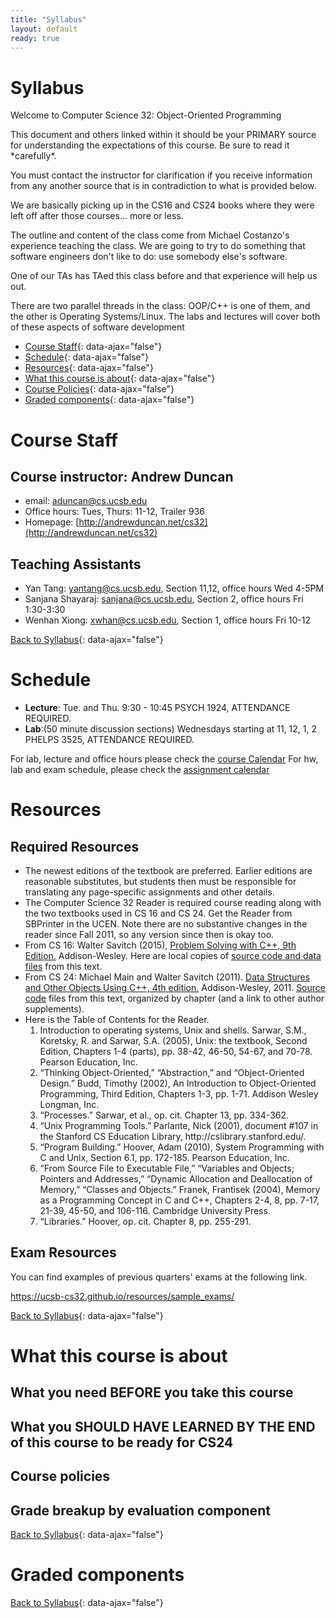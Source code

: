 ```yaml
---
title: "Syllabus"
layout: default
ready: true
---
```

<div style='display:none'>
https://ucsb-cs32-s17.github.io/info/syllabus/
</div>

# Syllabus <a name="syllabus"></a>

<p>Welcome to Computer Science 32: Object-Oriented Programming</p>

<p>This document and others linked within it should be your PRIMARY source for understanding the expectations of this course. Be sure to read it *carefully*.</p>
<p>You must contact the instructor for clarification if you receive information from any another source that is in contradiction to what is provided below.</p>

<p>We are basically picking up in the CS16 and CS24 books where they were left off after those courses... more or less.</p>
<p>The outline and content of the class come from Michael Costanzo's experience teaching the class. We are going to try to do something that software engineers don't like to do: use somebody else's software.</p>
<p>One of our TAs has TAed this class before and that experience will help us out.</p>
<p>There are two parallel threads in the class: OOP/C++ is one of them, and the other is Operating Systems/Linux. The labs and lectures will cover both of these aspects of software development</p>

* [Course Staff](#staff){: data-ajax="false"}
* [Schedule](#schedule){: data-ajax="false"}
* [Resources](#resources){: data-ajax="false"}
* [What this course is about](#about){: data-ajax="false"}
* [Course Policies](#policies){: data-ajax="false"}
* [Graded components](#moreabout){: data-ajax="false"}


# Course Staff<a name="staff"></a>

## Course instructor: Andrew Duncan 
* email: aduncan@cs.ucsb.edu	
* Office hours: Tues, Thurs: 11-12, Trailer 936
* Homepage: [http://andrewduncan.net/cs32](http://andrewduncan.net/cs32)
 
## Teaching Assistants
* Yan Tang: yantang@cs.ucsb.edu, Section 11,12, office hours Wed 4-5PM
* Sanjana Shayaraj: sanjana@cs.ucsb.edu, Section 2, office hours Fri 1:30-3:30
* Wenhan Xiong: xwhan@cs.ucsb.edu, Section 1, office hours Fri 10-12



[Back to Syllabus](#syllabus){: data-ajax="false"}

# Schedule <a name="schedule"></a>

* **Lecture**: Tue. and Thu. 9:30 - 10:45 PSYCH 1924, ATTENDANCE REQUIRED.
* **Lab**:(50 minute discussion sections) Wednesdays starting at 11, 12, 1, 2 PHELPS 3525, ATTENDANCE REQUIRED.

For lab, lecture and office hours please check the [course Calendar](/info/schedule/)
For hw, lab and exam schedule, please check the [assignment calendar](/info/calendar/)

# Resources <a name="resources"></a>

## Required Resources

<ul>
   <li>The newest editions of the textbook are preferred. Earlier editions are reasonable substitutes, but students then must be responsible for translating any page-specific assignments and other details.</li>
   <li>The Computer Science 32 Reader is required course reading along with the two textbooks used in CS 16 and CS 24. Get the Reader from SBPrinter in the UCEN. Note there are no substantive changes in the reader since Fall 2011, so any version since then is okay too.</li>
   
   <li>From CS 16: Walter Savitch (2015), <a href='http://www.mypearsonstore.com/bookstore/problem-solving-with-c-plus-plus-9780133591743'>Problem Solving with C++, 9th Edition.</a> Addison-Wesley. Here are local copies of <a href='http://www.cs.ucsb.edu/~mikec/cs16/misc/demos/savitch9pgms/'>source code and data files</a> from this text.</li>
   
   <li>From CS 24: Michael Main and Walter Savitch (2011). <a href='http://www.pearsonhighered.com/educator/product/Data-Structures-and-Other-Objects-Using-C/9780132129480.page'>Data Structures and Other Objects Using C++, 4th edition.</a> Addison-Wesley, 2011. <a href='http://www.cs.colorado.edu/~main/dscode.html'>Source code</a> files from this text, organized by chapter (and a link to other author supplements).</li>

<li>Here is the Table of Contents for the Reader.
<ol>

<li>Introduction to operating systems, Unix and shells. Sarwar, S.M., Koretsky, R. and Sarwar, S.A. (2005), Unix: the textbook, Second Edition, Chapters 1-4 (parts), pp. 38-42, 46-50, 54-67, and 70-78. Pearson Education, Inc.</li>

<li>“Thinking Object-Oriented,” “Abstraction,” and “Object-Oriented Design.” Budd, Timothy (2002), An Introduction to Object-Oriented Programming, Third Edition, Chapters 1-3, pp. 1-71. Addison Wesley Longman, Inc.</li>

<li>“Processes.” Sarwar, et al., op. cit. Chapter 13, pp. 334-362.</li>

<li>“Unix Programming Tools.” Parlante, Nick (2001), document #107 in the Stanford CS Education Library, http://cslibrary.stanford.edu/.</li>

<li>“Program Building.” Hoover, Adam (2010), System Programming with C and Unix, Section 6.1, pp. 172-185. Pearson Education, Inc.</li>

<li>“From Source File to Executable File,” “Variables and Objects; Pointers and Addresses,” “Dynamic Allocation and Deallocation of Memory,” “Classes and Objects.” Franek, Frantisek (2004), Memory as a Programming Concept in C and C++, Chapters 2-4, 8, pp. 7-17, 21-39, 45-50, and 106-116. Cambridge University Press.</li>


<li>“Libraries.” Hoover, op. cit. Chapter 8, pp. 255-291.</li>

</ol>
</li>
</ul>

## Exam Resources

You can find examples of previous quarters'  exams at the following link.

https://ucsb-cs32.github.io/resources/sample_exams/


[Back to Syllabus](#syllabus){: data-ajax="false"}

# What this course is about <a name="about"></a>


## What you need BEFORE you take this course 



## What you SHOULD HAVE LEARNED BY THE END of this course to be ready for CS24 




## Course policies <a name="policies"></a>

## Grade breakup by evaluation component


[Back to Syllabus](#syllabus){: data-ajax="false"}


# Graded components <a name="moreabout"></a>



[Back to Syllabus](#syllabus){: data-ajax="false"}
